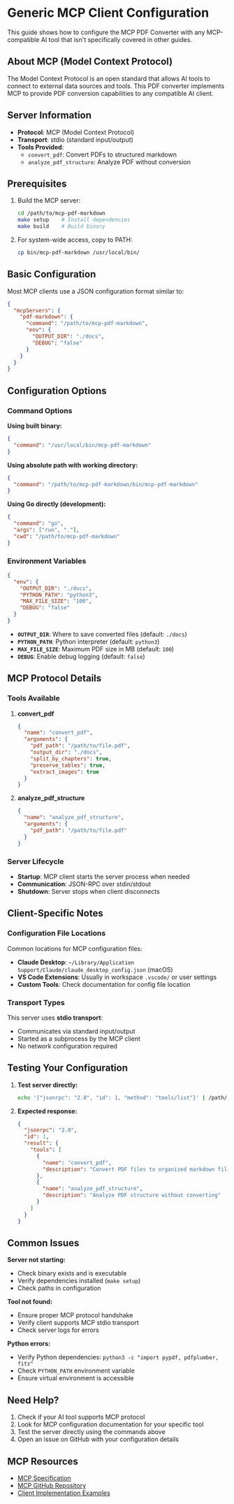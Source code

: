 # Generic MCP Client Configuration

This guide shows how to configure the MCP PDF Converter with any MCP-compatible AI tool that isn't specifically covered in other guides.

## About MCP (Model Context Protocol)

The Model Context Protocol is an open standard that allows AI tools to connect to external data sources and tools. This PDF converter implements MCP to provide PDF conversion capabilities to any compatible AI client.

## Server Information

- **Protocol**: MCP (Model Context Protocol)
- **Transport**: stdio (standard input/output)
- **Tools Provided**:
  - `convert_pdf`: Convert PDFs to structured markdown
  - `analyze_pdf_structure`: Analyze PDF without conversion

## Prerequisites

1. Build the MCP server:
   ```bash
   cd /path/to/mcp-pdf-markdown
   make setup    # Install dependencies
   make build    # Build binary
   ```

2. For system-wide access, copy to PATH:
   ```bash
   cp bin/mcp-pdf-markdown /usr/local/bin/
   ```

## Basic Configuration

Most MCP clients use a JSON configuration format similar to:

```json
{
  "mcpServers": {
    "pdf-markdown": {
      "command": "/path/to/mcp-pdf-markdown",
      "env": {
        "OUTPUT_DIR": "./docs",
        "DEBUG": "false"
      }
    }
  }
}
```

## Configuration Options

### Command Options

**Using built binary:**
```json
{
  "command": "/usr/local/bin/mcp-pdf-markdown"
}
```

**Using absolute path with working directory:**
```json
{
  "command": "/path/to/mcp-pdf-markdown/bin/mcp-pdf-markdown"
}
```

**Using Go directly (development):**
```json
{
  "command": "go",
  "args": ["run", "."],
  "cwd": "/path/to/mcp-pdf-markdown"
}
```

### Environment Variables

```json
{
  "env": {
    "OUTPUT_DIR": "./docs",
    "PYTHON_PATH": "python3", 
    "MAX_FILE_SIZE": "100",
    "DEBUG": "false"
  }
}
```

- **`OUTPUT_DIR`**: Where to save converted files (default: `./docs`)
- **`PYTHON_PATH`**: Python interpreter (default: `python3`)
- **`MAX_FILE_SIZE`**: Maximum PDF size in MB (default: `100`)
- **`DEBUG`**: Enable debug logging (default: `false`)

## MCP Protocol Details

### Tools Available

1. **convert_pdf**
   ```json
   {
     "name": "convert_pdf",
     "arguments": {
       "pdf_path": "/path/to/file.pdf",
       "output_dir": "./docs",
       "split_by_chapters": true,
       "preserve_tables": true,
       "extract_images": true
     }
   }
   ```

2. **analyze_pdf_structure**
   ```json
   {
     "name": "analyze_pdf_structure", 
     "arguments": {
       "pdf_path": "/path/to/file.pdf"
     }
   }
   ```

### Server Lifecycle

- **Startup**: MCP client starts the server process when needed
- **Communication**: JSON-RPC over stdin/stdout
- **Shutdown**: Server stops when client disconnects

## Client-Specific Notes

### Configuration File Locations

Common locations for MCP configuration files:

- **Claude Desktop**: `~/Library/Application Support/Claude/claude_desktop_config.json` (macOS)
- **VS Code Extensions**: Usually in workspace `.vscode/` or user settings
- **Custom Tools**: Check documentation for config file location

### Transport Types

This server uses **stdio transport**:
- Communicates via standard input/output
- Started as a subprocess by the MCP client
- No network configuration required

## Testing Your Configuration

1. **Test server directly:**
   ```bash
   echo '{"jsonrpc": "2.0", "id": 1, "method": "tools/list"}' | /path/to/mcp-pdf-markdown/bin/mcp-pdf-markdown
   ```

2. **Expected response:**
   ```json
   {
     "jsonrpc": "2.0",
     "id": 1,
     "result": {
       "tools": [
         {
           "name": "convert_pdf",
           "description": "Convert PDF files to organized markdown files"
         },
         {
           "name": "analyze_pdf_structure", 
           "description": "Analyze PDF structure without converting"
         }
       ]
     }
   }
   ```

## Common Issues

**Server not starting:**
- Check binary exists and is executable
- Verify dependencies installed (`make setup`)
- Check paths in configuration

**Tool not found:**
- Ensure proper MCP protocol handshake
- Verify client supports MCP stdio transport
- Check server logs for errors

**Python errors:**
- Verify Python dependencies: `python3 -c "import pypdf, pdfplumber, fitz"`
- Check `PYTHON_PATH` environment variable
- Ensure virtual environment is accessible

## Need Help?

1. Check if your AI tool supports MCP protocol
2. Look for MCP configuration documentation for your specific tool
3. Test the server directly using the commands above
4. Open an issue on GitHub with your configuration details

## MCP Resources

- [MCP Specification](https://spec.modelcontextprotocol.io/)
- [MCP GitHub Repository](https://github.com/modelcontextprotocol)
- [Client Implementation Examples](https://github.com/modelcontextprotocol/servers)